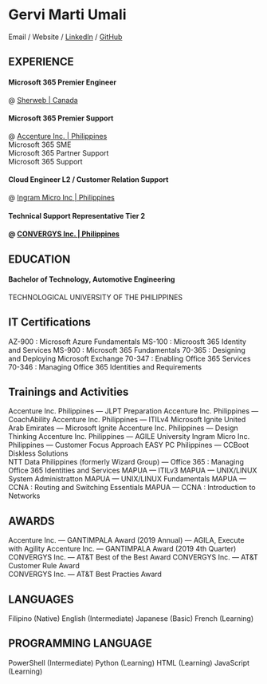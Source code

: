 

# Gervi Marti Umali
Email / Website / [LinkedIn](https://www.linkedin.com/in/gervimartiumali/) / [GitHub](https://github.com/gervs)

## EXPERIENCE 

#### Microsoft 365 Premier Engineer 
@ [Sherweb | Canada](https://www.sherweb.com/en-eu/) <br />

#### Microsoft 365 Premier Support 
@ [Accenture Inc. | Philippines](https://www.accenture.com/ph-en) <br />
Microsoft 365 SME <br />
Microsoft 365 Partner Support <br />
Microsoft 365 Support <br />

#### Cloud Engineer L2 / Customer Relation Support 
@ [Ingram Micro Inc | Philippines](https://corp.ingrammicro.com/) <br />

#### Technical Support Representative Tier 2 
#### @ [CONVERGYS Inc. | Philippines](https://www.concentrix.com/) <br />

## EDUCATION
#### Bachelor of Technology, Automotive Engineering
TECHNOLOGICAL UNIVERSITY OF THE PHILIPPINES

## IT Certifications 
AZ-900 : Microsoft Azure Fundamentals 
MS-100 : Microosft 365 Identity and Services
MS-900 : Microsoft 365 Fundamentals
70-365 : Designing and Deploying Microsoft Exchange
70-347 : Enabling Office 365 Services
70-346 : Managing Office 365 Identities and Requirements 

## Trainings and Activities
Accenture Inc. Philippines — JLPT Preparation
Accenture Inc. Philippines — CoachAbility
Accenture Inc. Philippines — ITILv4
Microsoft Ignite United Arab Emirates — Microsoft Ignite 
Accenture Inc. Philippines — Design Thinking
Accenture Inc. Philippines — AGILE University
Ingram Micro Inc. Philippines — Customer Focus Approach
EASY PC Philippines — CCBoot Diskless Solutions  
NTT Data Philippines (formerly Wizard Group)  — Office 365 : Managing Office 365 Identities and Services
MAPUA — ITILv3
MAPUA — UNIX/LINUX System Administratton
MAPUA — UNIX/LINUX Fundamentals
MAPUA — CCNA : Routing and Switching Essentials
MAPUA — CCNA : Introduction to Networks


## AWARDS
Accenture Inc. — GANTIMPALA Award (2019 Annual) — AGILA, Execute with Agility
Accenture Inc. — GANTIMPALA Award (2019 4th Quarter)                           
CONVERGYS Inc. — AT&T Best of the Best Award
CONVERGYS Inc. — AT&T Customer Rule Award                                   
CONVERGYS Inc. — AT&T Best Practies Award                                 

## LANGUAGES
Filipino (Native) 
English (Intermediate) 
Japanese (Basic) 
French (Learning) 


## PROGRAMMING LANGUAGE
PowerShell (Intermediate)
Python (Learning) 
HTML (Learning) 
JavaScript (Learning) 

